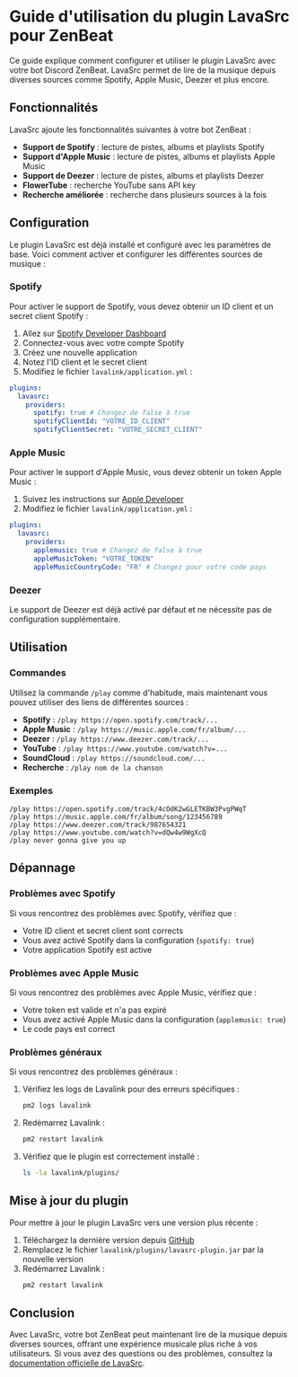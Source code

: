 # Guide d'utilisation du plugin LavaSrc pour ZenBeat

Ce guide explique comment configurer et utiliser le plugin LavaSrc avec votre bot Discord ZenBeat. LavaSrc permet de lire de la musique depuis diverses sources comme Spotify, Apple Music, Deezer et plus encore.

## Fonctionnalités

LavaSrc ajoute les fonctionnalités suivantes à votre bot ZenBeat :

- **Support de Spotify** : lecture de pistes, albums et playlists Spotify
- **Support d'Apple Music** : lecture de pistes, albums et playlists Apple Music
- **Support de Deezer** : lecture de pistes, albums et playlists Deezer
- **FlowerTube** : recherche YouTube sans API key
- **Recherche améliorée** : recherche dans plusieurs sources à la fois

## Configuration

Le plugin LavaSrc est déjà installé et configuré avec les paramètres de base. Voici comment activer et configurer les différentes sources de musique :

### Spotify

Pour activer le support de Spotify, vous devez obtenir un ID client et un secret client Spotify :

1. Allez sur [Spotify Developer Dashboard](https://developer.spotify.com/dashboard/)
2. Connectez-vous avec votre compte Spotify
3. Créez une nouvelle application
4. Notez l'ID client et le secret client
5. Modifiez le fichier `lavalink/application.yml` :

```yaml
plugins:
  lavasrc:
    providers:
      spotify: true # Changez de false à true
      spotifyClientId: "VOTRE_ID_CLIENT"
      spotifyClientSecret: "VOTRE_SECRET_CLIENT"
```

### Apple Music

Pour activer le support d'Apple Music, vous devez obtenir un token Apple Music :

1. Suivez les instructions sur [Apple Developer](https://developer.apple.com/documentation/applemusicapi/getting_keys_and_creating_tokens)
2. Modifiez le fichier `lavalink/application.yml` :

```yaml
plugins:
  lavasrc:
    providers:
      applemusic: true # Changez de false à true
      appleMusicToken: "VOTRE_TOKEN"
      appleMusicCountryCode: "FR" # Changez pour votre code pays
```

### Deezer

Le support de Deezer est déjà activé par défaut et ne nécessite pas de configuration supplémentaire.

## Utilisation

### Commandes

Utilisez la commande `/play` comme d'habitude, mais maintenant vous pouvez utiliser des liens de différentes sources :

- **Spotify** : `/play https://open.spotify.com/track/...`
- **Apple Music** : `/play https://music.apple.com/fr/album/...`
- **Deezer** : `/play https://www.deezer.com/track/...`
- **YouTube** : `/play https://www.youtube.com/watch?v=...`
- **SoundCloud** : `/play https://soundcloud.com/...`
- **Recherche** : `/play nom de la chanson`

### Exemples

```
/play https://open.spotify.com/track/4cOdK2wGLETKBW3PvgPWqT
/play https://music.apple.com/fr/album/song/123456789
/play https://www.deezer.com/track/987654321
/play https://www.youtube.com/watch?v=dQw4w9WgXcQ
/play never gonna give you up
```

## Dépannage

### Problèmes avec Spotify

Si vous rencontrez des problèmes avec Spotify, vérifiez que :
- Votre ID client et secret client sont corrects
- Vous avez activé Spotify dans la configuration (`spotify: true`)
- Votre application Spotify est active

### Problèmes avec Apple Music

Si vous rencontrez des problèmes avec Apple Music, vérifiez que :
- Votre token est valide et n'a pas expiré
- Vous avez activé Apple Music dans la configuration (`applemusic: true`)
- Le code pays est correct

### Problèmes généraux

Si vous rencontrez des problèmes généraux :

1. Vérifiez les logs de Lavalink pour des erreurs spécifiques :
   ```bash
   pm2 logs lavalink
   ```

2. Redémarrez Lavalink :
   ```bash
   pm2 restart lavalink
   ```

3. Vérifiez que le plugin est correctement installé :
   ```bash
   ls -la lavalink/plugins/
   ```

## Mise à jour du plugin

Pour mettre à jour le plugin LavaSrc vers une version plus récente :

1. Téléchargez la dernière version depuis [GitHub](https://github.com/topi314/LavaSrc/releases)
2. Remplacez le fichier `lavalink/plugins/lavasrc-plugin.jar` par la nouvelle version
3. Redémarrez Lavalink :
   ```bash
   pm2 restart lavalink
   ```

## Conclusion

Avec LavaSrc, votre bot ZenBeat peut maintenant lire de la musique depuis diverses sources, offrant une expérience musicale plus riche à vos utilisateurs. Si vous avez des questions ou des problèmes, consultez la [documentation officielle de LavaSrc](https://github.com/topi314/LavaSrc).
